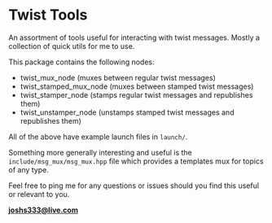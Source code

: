 # Twist Tools
An assortment of tools useful for interacting with twist messages. Mostly a collection of quick utils for me to use.

This package contains the following nodes:
- twist_mux_node (muxes between regular twist messages)
- twist_stamped_mux_node (muxes between stamped twist messages)
- twist_stamper_node (stamps regular twist messages and republishes them)
- twist_unstamper_node (unstamps stamped twist messages and republishes them)

All of the above have example launch files in `launch/`.

Something more generally interesting and useful is the `include/msg_mux/msg_mux.hpp` file which provides a templates mux for topics of any type.

Feel free to ping me for any questions or issues should you find this useful or relevant to you.

**joshs333@live.com**